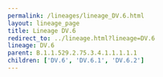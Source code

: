 ```yaml
---
permalink: /lineages/lineage_DV.6.html
layout: lineage_page
title: Lineage DV.6
redirect_to: ../lineage.html?lineage=DV.6
lineage: DV.6
parent: B.1.1.529.2.75.3.4.1.1.1.1.1
children: ['DV.6', 'DV.6.1', 'DV.6.2']
---
```

